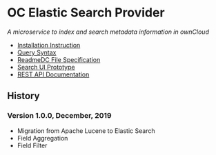 # OC Elastic Search Provider

_A microservice to index and search metadata information in ownCloud_

+ [Installation Instruction](https://bayceer.github.io/oc-search-elastic/readme-install.md)
+ [Query Syntax](https://bayceer.github.io/oc-search-elastic/query_syntax.md)
+ [ReadmeDC File Specification](https://bayceer.github.io/oc-search-elastic/readme-spec.md)
+ [Search UI Prototype](https://github.com/BayCEER/oc-search-ui)
+ [REST API Documentation](https://bayceer.github.io/oc-search-elastic/rest-api.html)

## History 
### Version 1.0.0, December, 2019
- Migration from Apache Lucene to Elastic Search
- Field Aggregation
- Field Filter  

